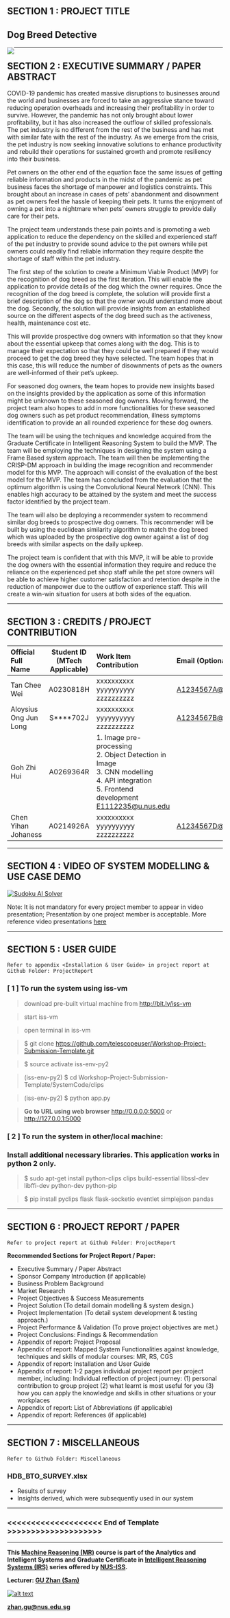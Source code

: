 ## SECTION 1 : PROJECT TITLE
## Dog Breed Detective

<img src="SystemCode/dogDetectiveProject/static/images/preview pic.jpg"
     style="float: left; margin-right: 0px;" />

---

## SECTION 2 : EXECUTIVE SUMMARY / PAPER ABSTRACT
COVID-19 pandemic has created massive disruptions to businesses around the world and businesses are forced to take an aggressive stance toward reducing operation overheads and increasing their profitability  in order to survive. However, the pandemic has not only brought about lower profitability, but it has also increased the outflow of skilled professionals. The pet industry is no different from the rest of the business and has met with similar fate with the rest of the industry.  As we emerge from the crisis, the pet industry is now seeking innovative solutions to enhance productivity and rebuild their operations for sustained growth and promote resiliency into their business.


Pet owners on the other end of the equation face the same issues of getting reliable information and products in the midst of the pandemic as pet business faces the shortage of manpower and logistics constraints. This brought about an increase in cases of pets’ abandonment and disownment as pet owners feel the hassle of keeping their pets. It turns the enjoyment of owning a pet into a nightmare when pets’ owners struggle to provide daily care for their pets.

The project team understands these pain points and is promoting a web application to reduce the dependency on the skilled and experienced staff of the pet industry to provide sound advice to the pet owners while pet owners could readily find reliable information they require despite the shortage of staff within the pet industry. 


The first step of the solution to create a Minimum Viable Product (MVP) for the recognition of dog breed as the first iteration. This will enable the application to provide details of the dog which the owner requires. Once the recognition of the dog breed is complete, the solution will provide first a brief description of the dog so that the owner would understand more about the dog. Secondly, the solution will provide insights from an established source on the different aspects of the dog breed such as the activeness, health, maintenance cost etc. 

This will provide prospective dog owners with information so that they know about the essential upkeep that comes along with the dog. This is to manage their expectation so that they could be well prepared if they would proceed to get the dog breed they have selected. The team hopes that in this case, this will reduce the number of disownments of pets as the owners are well-informed of their pet’s upkeep. 

For seasoned dog owners, the team hopes to provide new insights based on the insights provided by the application as some of this information might be unknown to these seasoned dog owners. Moving forward, the project team also hopes to add in more functionalities for these seasoned dog owners such as pet product recommendation, illness symptoms identification to provide an all rounded experience for these dog owners. 

The team will be using the techniques and knowledge acquired from the Graduate Certificate in Intelligent Reasoning System to build the MVP. The team will be employing the techniques in designing the system using a Frame Based system approach. The team will then be implementing the CRISP-DM approach in building the image recognition and recommender model for this MVP. The approach will consist of the evaluation of the best model for the MVP. The team has concluded from the evaluation that the optimum algorithm is using the Convolutional Neural Network (CNN). This enables high accuracy to be attained by the system and meet the success factor identified by the project team. 

The team will also be deploying a recommender system to recommend similar dog breeds to prospective dog owners. This recommender will be built by using the euclidean similarity algorithm to match the dog breed which was uploaded by the prospective dog owner against a list of dog breeds with similar aspects on the daily upkeep. 

The project team is confident that with this MVP, it will be able to provide the dog owners with the essential information they require and reduce the reliance on the experienced pet shop staff while the pet store owners will be able to achieve higher customer satisfaction and retention despite in the reduction of manpower due to the outflow of experience staff.  This will create a win-win situation for users at both sides of the equation.
 

---

## SECTION 3 : CREDITS / PROJECT CONTRIBUTION

| Official Full Name  | Student ID (MTech Applicable)  | Work Item Contribution | Email (Optional) |
| :------------ |:---------------:| :-----| :-----|
| Tan Chee Wei | A0230818H | xxxxxxxxxx yyyyyyyyyy zzzzzzzzzz| A1234567A@nus.edu.sg |
| Aloysius Ong Jun Long | S****702J | xxxxxxxxxx yyyyyyyyyy zzzzzzzzzz| A1234567B@gmail.com |
| Goh Zhi Hui | A0269364R | 1. Image pre-processing<br/>2. Object Detection in Image<br/>3. CNN modelling<br/>4. API integration<br/>5. Frontend development E1112235@u.nus.edu |
| Chen Yihan Johaness | A0214926A | xxxxxxxxxx yyyyyyyyyy zzzzzzzzzz| A1234567D@yahoo.com |

---

## SECTION 4 : VIDEO OF SYSTEM MODELLING & USE CASE DEMO

[![Sudoku AI Solver](http://img.youtube.com/vi/-AiYLUjP6o8/0.jpg)](https://youtu.be/-AiYLUjP6o8 "Sudoku AI Solver")

Note: It is not mandatory for every project member to appear in video presentation; Presentation by one project member is acceptable. 
More reference video presentations [here](https://telescopeuser.wordpress.com/2018/03/31/master-of-technology-solution-know-how-video-index-2/ "video presentations")

---

## SECTION 5 : USER GUIDE

`Refer to appendix <Installation & User Guide> in project report at Github Folder: ProjectReport`

### [ 1 ] To run the system using iss-vm

> download pre-built virtual machine from http://bit.ly/iss-vm

> start iss-vm

> open terminal in iss-vm

> $ git clone https://github.com/telescopeuser/Workshop-Project-Submission-Template.git

> $ source activate iss-env-py2

> (iss-env-py2) $ cd Workshop-Project-Submission-Template/SystemCode/clips

> (iss-env-py2) $ python app.py

> **Go to URL using web browser** http://0.0.0.0:5000 or http://127.0.0.1:5000

### [ 2 ] To run the system in other/local machine:
### Install additional necessary libraries. This application works in python 2 only.

> $ sudo apt-get install python-clips clips build-essential libssl-dev libffi-dev python-dev python-pip

> $ pip install pyclips flask flask-socketio eventlet simplejson pandas

---
## SECTION 6 : PROJECT REPORT / PAPER

`Refer to project report at Github Folder: ProjectReport`

**Recommended Sections for Project Report / Paper:**
- Executive Summary / Paper Abstract
- Sponsor Company Introduction (if applicable)
- Business Problem Background
- Market Research
- Project Objectives & Success Measurements
- Project Solution (To detail domain modelling & system design.)
- Project Implementation (To detail system development & testing approach.)
- Project Performance & Validation (To prove project objectives are met.)
- Project Conclusions: Findings & Recommendation
- Appendix of report: Project Proposal
- Appendix of report: Mapped System Functionalities against knowledge, techniques and skills of modular courses: MR, RS, CGS
- Appendix of report: Installation and User Guide
- Appendix of report: 1-2 pages individual project report per project member, including: Individual reflection of project journey: (1) personal contribution to group project (2) what learnt is most useful for you (3) how you can apply the knowledge and skills in other situations or your workplaces
- Appendix of report: List of Abbreviations (if applicable)
- Appendix of report: References (if applicable)

---
## SECTION 7 : MISCELLANEOUS

`Refer to Github Folder: Miscellaneous`

### HDB_BTO_SURVEY.xlsx
* Results of survey
* Insights derived, which were subsequently used in our system

---

### <<<<<<<<<<<<<<<<<<<< End of Template >>>>>>>>>>>>>>>>>>>>

---

**This [Machine Reasoning (MR)](https://www.iss.nus.edu.sg/executive-education/course/detail/machine-reasoning "Machine Reasoning") course is part of the Analytics and Intelligent Systems and Graduate Certificate in [Intelligent Reasoning Systems (IRS)](https://www.iss.nus.edu.sg/stackable-certificate-programmes/intelligent-systems "Intelligent Reasoning Systems") series offered by [NUS-ISS](https://www.iss.nus.edu.sg "Institute of Systems Science, National University of Singapore").**

**Lecturer: [GU Zhan (Sam)](https://www.iss.nus.edu.sg/about-us/staff/detail/201/GU%20Zhan "GU Zhan (Sam)")**

[![alt text](https://www.iss.nus.edu.sg/images/default-source/About-Us/7.6.1-teaching-staff/sam-website.tmb-.png "Let's check Sam' profile page")](https://www.iss.nus.edu.sg/about-us/staff/detail/201/GU%20Zhan)

**zhan.gu@nus.edu.sg**
